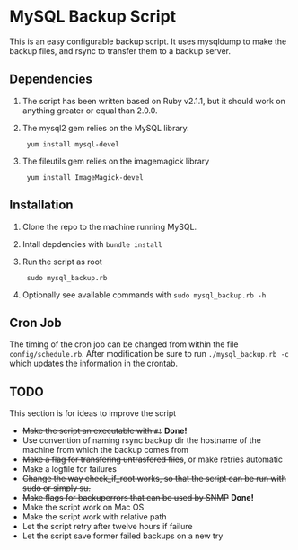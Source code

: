 # MySQL Backup Script
This is an easy configurable backup script. It uses mysqldump to make the backup files, and rsync to transfer them to a
backup server.

## Dependencies
1. The script has been written based on Ruby v2.1.1, but it should work on anything greater or equal than 2.0.0.
2. The mysql2 gem relies on the MySQL library.

        yum install mysql-devel

3. The fileutils gem relies on the imagemagick library

        yum install ImageMagick-devel

## Installation
1. Clone the repo to the machine running MySQL.
2. Intall depdencies with `bundle install`
3. Run the script as root

        sudo mysql_backup.rb

4. Optionally see available commands with `sudo mysql_backup.rb -h`

## Cron Job
The timing of the cron job can be changed from within the file `config/schedule.rb`. After modification be sure to run
`./mysql_backup.rb -c` which updates the information in the crontab.

## TODO
This section is for ideas to improve the script

- ~~Make the script an executable with `#!`~~ **Done!**
- Use convention of naming rsync backup dir the hostname of the machine from which the backup comes from
- ~~Make a flag for transfering untrasfered files~~, or make retries automatic
- Make a logfile for failures
- ~~Change the way check_if_root works, so that the script can be run with sudo or simply su.~~
- ~~Make flags for backuperrors that can be used by SNMP~~ **Done!**
- Make the script work on Mac OS
- Make the script work with relative path
- Let the script retry after twelve hours if failure
- Let the script save former failed backups on a new try